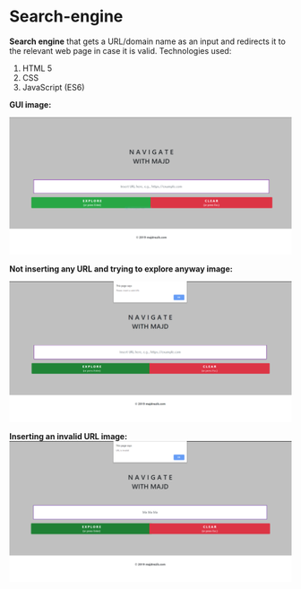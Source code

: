 # Search-engine
**Search engine** that gets a URL/domain name as an input and redirects it to the relevant web page in case it is valid.
Technologies used:
1) HTML 5
2) CSS
3) JavaScript (ES6)


**GUI image:**

![Image of the GUI](images/Capture.PNG)


**Not inserting any URL and trying to explore anyway image:**

![](images/Capture2.PNG)


**Inserting an invalid URL image:**
![](images/Capture3.PNG)
